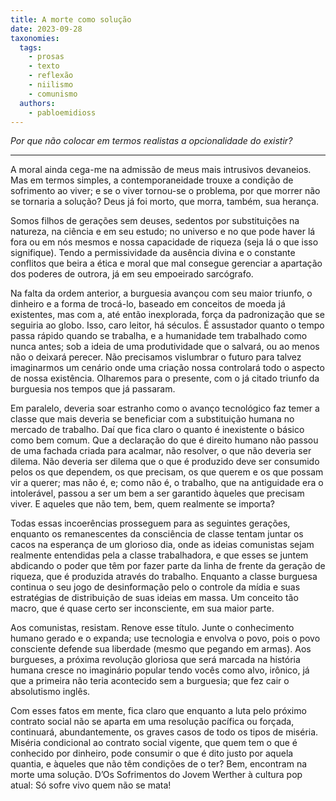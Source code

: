 ```yaml
---
title: A morte como solução
date: 2023-09-28
taxonomies:
  tags:
    - prosas
    - texto
    - reflexão
    - niilismo
    - comunismo
  authors:
    - pabloemidioss
---
```


_Por que não colocar em termos realistas a opcionalidade do existir?_

---

A moral ainda cega-me na admissão de meus mais intrusivos devaneios. Mas em termos simples, a contemporaneidade trouxe a condição de sofrimento ao viver; e se o viver tornou-se o problema, por que morrer não se tornaria a solução? Deus já foi morto, que morra, também, sua herança.

Somos filhos de gerações sem deuses, sedentos por substituições na natureza, na ciência e em seu estudo; no universo e no que pode haver lá fora ou em nós mesmos e nossa capacidade de riqueza (seja lá o que isso signifique). Tendo a permissividade da ausência divina e o constante conflitos que beira a ética e moral que mal consegue gerenciar a apartação dos poderes de outrora, já em seu empoeirado sarcógrafo.

Na falta da ordem anterior, a burguesia avançou com seu maior triunfo, o dinheiro e a forma de trocá-lo, baseado em conceitos de moeda já existentes, mas com a, até então inexplorada, força da padronização que se seguiria ao globo. Isso, caro leitor, há séculos. É assustador quanto o tempo passa rápido quando se trabalha, e a humanidade tem trabalhado como nunca antes; sob  a ideia de uma produtividade que o salvará, ou ao menos não o deixará perecer. Não precisamos vislumbrar o futuro para talvez imaginarmos um cenário onde uma criação nossa controlará todo o aspecto de nossa existência. Olharemos para o presente, com o já citado triunfo da burguesia nos tempos que já passaram.

Em paralelo, deveria soar estranho como o avanço tecnológico faz temer a classe que mais deveria se beneficiar com a substituição humana no mercado de trabalho. Daí que fica claro o quanto é inexistente o básico como bem comum. Que a declaração do que é direito humano não passou de uma fachada criada para acalmar, não resolver, o que não deveria ser dilema. Não deveria ser dilema que o que é produzido deve ser consumido pelos os que dependem, os que precisam, os que querem e os que possam vir a querer; mas não é, e; como não é, o trabalho, que na antiguidade era o intolerável, passou a ser um bem a ser garantido àqueles que precisam viver. E aqueles que não tem, bem, quem realmente se importa?

Todas essas incoerências prosseguem para as seguintes gerações, enquanto os remanescentes da consciência de classe tentam juntar os cacos na esperança de um glorioso dia, onde as ideias comunistas sejam realmente entendidas pela a classe trabalhadora, e que esses se juntem abdicando o poder que têm por fazer parte da linha de frente da geração de riqueza, que é produzida através do trabalho. Enquanto a classe burguesa continua o seu jogo de desinformação pelo o controle da mídia e suas estratégias de distribuição de suas ideias em massa. Um conceito tão macro, que é quase certo ser inconsciente, em sua maior parte.

Aos comunistas, resistam. Renove esse título. Junte o conhecimento humano gerado e o expanda; use tecnologia e envolva o povo, pois o povo consciente defende sua liberdade (mesmo que pegando em armas). Aos burgueses, a próxima revolução gloriosa que será marcada na história humana cresce no imaginário popular tendo vocês como alvo, irônico, já que a primeira não teria acontecido sem a burguesia; que fez cair o absolutismo inglês.

Com esses fatos em mente, fica claro que enquanto a luta pelo próximo contrato social não se aparta em uma resolução pacífica ou forçada, continuará, abundantemente, os graves casos de todo os tipos de miséria. Miséria condicional ao contrato social vigente, que quem tem o que é conhecido por dinheiro, pode consumir o que é dito justo por aquela quantia, e àqueles que não têm condições de o ter? Bem, encontram na morte uma solução. D’Os Sofrimentos do Jovem Werther à cultura pop atual: Só sofre vivo quem não se mata!
